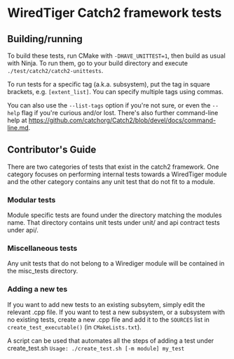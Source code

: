 # WiredTiger Catch2 framework tests

## Building/running

To build these tests, run CMake with `-DHAVE_UNITTEST=1`, then build as usual with Ninja.  To run
them, go to your build directory and execute
`./test/catch2/catch2-unittests`.

To run tests for a specific tag (a.k.a. subsystem), put the tag in square brackets, e.g. 
`[extent_list]`. You can specify multiple tags using commas.

You can also use the `--list-tags` option if you're not sure, or even the `--help` flag if you're
curious and/or lost. There's also further command-line help at
https://github.com/catchorg/Catch2/blob/devel/docs/command-line.md.

## Contributor's Guide
There are two categories of tests that exist in the catch2 framework. One category focuses on 
performing internal tests towards a WiredTiger module and the other category contains any unit test
that do not fit to a module.

### Modular tests
Module specific tests are found under the directory matching the modules name. That directory
contains unit tests under unit/ and api contract tests under api/.

### Miscellaneous tests
Any unit tests that do not belong to a Wirediger module will be contained in the misc_tests
directory.

### Adding a new tes
If you want to add new tests to an existing subsytem, simply edit the relevant .cpp file. If you
want to test a new subsystem, or a subsystem with no existing tests, create a new .cpp file and add
it to the `SOURCES` list in `create_test_executable()` (in `CMakeLists.txt`).

A script can be used that automates all the steps of adding a test under create_test.sh
`Usage: ./create_test.sh [-m module] my_test`
